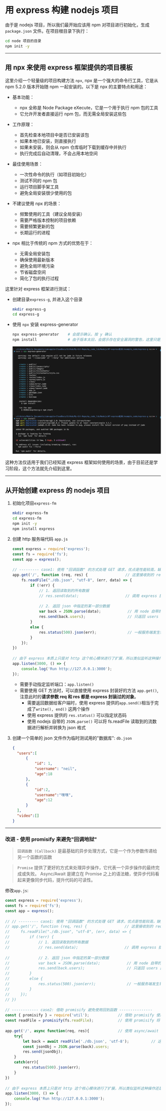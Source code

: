 # 用 express 构建 nodejs 项目
由于是 nodejs 项目，所以我们最开始应该用 npm 对项目进行初始化，生成 `package.json` 文件。在项目根目录下执行：
```bash
cd node 项目的目录
npm init -y
```

---

## 用 npx 来使用 express 框架提供的项目模板

这里介绍一个轻量级的项目构建方法 `npx`, npx 是一个强大的命令行工具，它是从 npm 5.2.0 版本开始随 npm 一起安装的。以下是 npx 的主要特点和用途：
- 基本功能：
  - npx 全称是 Node Package eXecute，它是一个用于执行 npm 包的工具 
  - 它允许开发者直接运行 npm 包，而无需全局安装这些包

- 工作原理：
  - 首先检查本地项目中是否已安装该包
  - 如果本地已安装，则直接执行
  - 如果未安装，则会从 npm 仓库临时下载到缓存中并执行
  - 执行完成后自动清理，不会占用本地空间 

- 最佳使用场景：
  - 一次性命令的执行（如项目初始化）
  - 测试不同的 npm 包
  - 运行项目脚手架工具
  - 避免全局安装很少使用的包

- 不建议使用 npx 的场景：
  - 频繁使用的工具（建议全局安装）
  - 需要严格版本控制的项目依赖
  - 需要频繁更新的包
  - 长期运行的进程 

- npx 相比于传统的 npm 方式的优势在于：
  - 无需全局安装包
  - 确保使用最新版本
  - 避免全局环境污染
  - 节省磁盘空间
  - 简化了包的执行过程



这里针对 express 框架进行测试：
- 创建目录`express-g`, 并进入这个目录
    ```bash
    mkdir express-g
    cd express-g
    ```

- 使用 `npx` 安装 express-generator
    ```bash
    npx express-generator    # 会提示确认，按 y 确认
    npm install              # 由于版本太旧，会提示存在安全漏洞的警告，这里只是测试，可以不理他
    ```
    ![](用express构建nodejs项目_images/npx创建代码模板.png)

这种方法仅适用于我们已经知道 express 框架如何使用的场景，由于目前还是学习阶段，这个方法就先介绍到这里。

---

## 从开始创建 express 的 nodejs 项目
1. 初始化项目`express-fm`
    ```bash
    mkdir express-fm
    cd express-fm
    npm init -y 
    npm install express
    ```

2. 创建 http 服务端代码 `app.js`
    ```js
    const express = require('express');
    const fs = require('fs');
    const app = express();

    // --------- case1: 使用 "回调函数" 的方式处理 GET 请求，优点是性能较高，缺点是当出现多层回调函数嵌套时会出现回调地狱，代码难以读懂 -------
    app.get('/', function (req, res) {                 // 这里接收到的 req 和 res 都是经过 express 封装过的对象，可以使用 express 提供的方法哦！
        fs.readFile("./db.json", "utf-8", (err, data) => {
            if (!err) {
                // 1. 返回读取到的所有数据
                // res.send(data);                     // 调用 express 提供的 send 方法，它可以解析流数据并发送给客户端，然后执行 end

                // 2. 返回 json 中指定的某一部分数据
                var back = JSON.parse(data);            // 用 node 自带的 JSON 模块解析流数据
                res.send(back.users);                   // 只返回 users 部分的数据
            }
            else {
                res.status(500).json(err);              // 一般服务端发生错误都返回状态码 500, 在返回状态码的同时，还可以将错误信息用 json 格式包装一下丢给客户端
            }
        });
    })

    // 由于 express 本质上只是对 http 这个核心模块进行了扩展，所以类似监听这种操作还是需要手动完成的
    app.listen(3000, () => {
        console.log('Run http://127.0.0.1:3000');
    });
    ```
    - 需要手动指定监听端口：`app.listen()`
    - 需要使用 GET 方法时，可以直接使用 express 封装好的方法 `app.get()`, 注意此时的**请求参数 req 和 res 都是 express 封装过的对象**。
      - 需要返回数据给客户端时，使用 express 提供的`app.send()`相当于完成了`write(), end()` 这两个操作
      - 使用 express 提供的 `res.status()` 可以指定状态码
      - 使用 nodejs 自带的 `JSON.parse()` 可以将 fs.readFile 读取到的流数据进行解析并转换为 json 格式

3. 创建一个简单的 json 文件作为临时测试用的"数据库": `db.json`
    ```json
    {
      "users":[
          {
              "id": 1,
              "username": "neil",
              "age":18
          },
          {
              "id":2,
              "username":"嘿嘿",
              "age":12
          }
      ],
      "video":[]
    }
    ```

---

### 改进 - 使用 promisify 来避免"回调地狱"

>`回调函数 (Callback)` 是最基础的异步处理方式，它是一个作为参数传递给另一个函数的函数

>`Promise` 提供了更好的方式来处理异步操作，它代表一个异步操作的最终完成或失败。
Async/Await 是建立在 Promise 之上的语法糖，使异步代码看起来更像同步代码，提升代码的可读性。


修改`app.js`:
```js
const express = require('express');
const fs = require('fs');
const app = express();

// // --------- case1: 使用 "回调函数" 的方式处理 GET 请求，优点是性能较高，缺点是当出现多层回调函数嵌套时会出现回调地狱，代码难以读懂 -------
// app.get('/', function (req, res) {                 // 这里接收到的 req 和 res 都是经过 express 封装过的对象，可以使用 express 提供的方法哦！
//     fs.readFile("./db.json", "utf-8", (err, data) => {
//         if (!err) {
//             // 1. 返回读取到的所有数据
//             // res.send(data);                     // 调用 express 提供的 send 方法，它可以解析流数据并发送给客户端，然后执行 end

//             // 2. 返回 json 中指定的某一部分数据
//             var back = JSON.parse(data);            // 用 node 自带的 JSON 模块解析流数据
//             res.send(back.users);                   // 只返回 users 部分的数据
//         }
//         else {
//             res.status(500).json(err);              // 一般服务端发生错误都返回状态码 500, 在返回状态码的同时，还可以将错误信息用 json 格式包装一下丢给客户端
//         }
//     });
// })

// ------------ case2: 借助 promisify 避免使用回到函数 ---------------
const { promisify } = require('util');             // 借助 promisify 使用 async/await 来避免回调地狱
const readFile = promisify(fs.readFile);           // 使用 promisify 将 fs.readFile 变成 promise 流程

app.get('/', async function(req, res){             // 使用 async/await 异步操作，避免回调函数嵌套
    try{
        let back = await readFile('./db.json', 'utf-8');          // 这个 readFile 是 promise 的，也就是在异步处理的过程中，必须等待 readFile 执行结束才会继续往下执行
        const jsonObj = JSON.parse(back).users;
        res.send(jsonObj);
    }
    catch(err){
        res.status(500).json(err);
    }
})

// 由于 express 本质上只是对 http 这个核心模块进行了扩展，所以类似监听这种操作还是需要手动完成的
app.listen(3000, () => {
    console.log('Run http://127.0.0.1:3000');
});
```




















